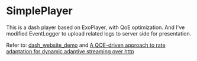 # SimplePlayer #

This is a dash player based on ExoPlayer, with QoE optimization.
And I've modified EventLogger to upload related logs to server side for presentation.

Refer to: 
[dash_website_demo][1] and 
[A QOE-driven approach to rate adaptation for dynamic adaptive streaming over http][2]

[1]: https://github.com/zhanghuicuc/dash_website_demo
[2]: http://ieeexplore.ieee.org/abstract/document/7574776/